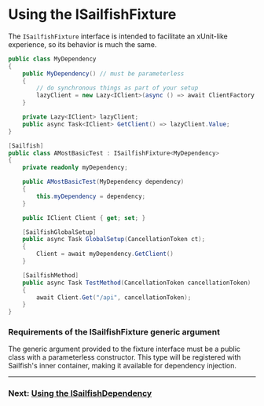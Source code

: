 # Using the ISailfishFixture

The `ISailfishFixture` interface is intended to facilitate an xUnit-like experience, so its behavior is much the same.

```csharp
public class MyDependency
{
    public MyDependency() // must be parameterless
    {
        // do synchronous things as part of your setup
        lazyClient = new Lazy<IClient>(async () => await ClientFactory.Create());
    }

    private Lazy<IClient> lazyClient;
    public async Task<IClient> GetClient() => lazyClient.Value;
}

[Sailfish]
public class AMostBasicTest : ISailfishFixture<MyDependency>
{
    private readonly myDependency;

    public AMostBasicTest(MyDependency dependency)
    {
        this.myDependency = dependency;
    }

    public IClient Client { get; set; }

    [SailfishGlobalSetup]
    public async Task GlobalSetup(CancellationToken ct);
    {
        Client = await myDependency.GetClient()
    }

    [SailfishMethod]
    public async Task TestMethod(CancellationToken cancellationToken)
    {
        await Client.Get("/api", cancellationToken);
    }
}
```

### Requirements of the ISailfishFixture generic argument

The generic argument provided to the fixture interface must be a public class with a parameterless constructor. This type will be registered with Sailfish's inner container, making it available for dependency injection.

---

### Next: [Using the ISailfishDependency](./using-the-ISailfishDependency.md)
